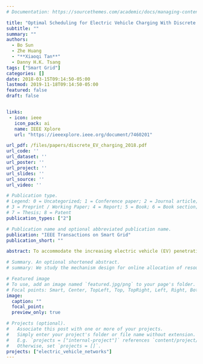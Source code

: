 ```yaml
---
# Documentation: https://sourcethemes.com/academic/docs/managing-content/

title: "Optimal Scheduling for Electric Vehicle Charging With Discrete Charging Levels in Distribution Grid"
subtitle: ""
summary: ""
authors:
  - Bo Sun
  - Zhe Huang
  - "**Xiaoqi Tan**"
  - Danny H.K. Tsang
tags: ["Smart Grid"]
categories: []
date: 2018-03-15T09:14:50-05:00
lastmod: 2019-11-18T09:14:50-05:00
featured: false
draft: false


links:
 - icon: ieee
   icon_pack: ai
   name: IEEE Xplore
   url: "https://ieeexplore.ieee.org/document/7460201"

url_pdf: /files/papers/discrete_EV_charging_2018.pdf
url_code: ''
url_dataset: ''
url_poster: ''
url_project: ''
url_slides: ''
url_source: ''
url_video: ''

# Publication type.
# Legend: 0 = Uncategorized; 1 = Conference paper; 2 = Journal article;
# 3 = Preprint / Working Paper; 4 = Report; 5 = Book; 6 = Book section;
# 7 = Thesis; 8 = Patent
publication_types: ["2"]

# Publication name and optional abbreviated publication name.
publication: "IEEE Transactions on Smart Grid"
publication_short: ""

abstract: To accommodate the increasing electric vehicle (EV) penetration in distribution grid, coordinated EV charging has been extensively studied in the literature. However, most of the existing works optimistically consider the EV charging rate as a continuous variable and implicitly ignore the capacity limitation in distribution transformers, which both have great impact on the efficiency and stability of practical grid operation. Towards a more realistic setting, this paper formulates the EV coordinated discrete charging problem as two successive binary programs. The first one is designed to achieve a desired aggregate load profile (e.g., valley-filling profile) at the distribution grid level while taking into account the capacity constraints of distribution transformers. Leveraging the properties of separable convex function and total unimodularity, the problem is transformed into an equivalent linear program, which can be solved efficiently and optimally. The second problem aims to minimize the total number of on-off switchings of all the EVs' charging profiles while preserving the optimality of the former problem. We prove the second problem is NP-hard and propose a heuristic algorithm to approximately achieve our target in an iterative manner. Case studies confirm the validity of our proposed scheduling methods and indicate our algorithm's potential for real-time implementations.

# Summary. An optional shortened abstract.
# summary: We study the mechanism design for online allocation of resources. A single supplier who allocates capacity-limited resources (e.g., computing cycles, network bandwidth, energy, etc. ) to requests that arrive in a sequential and arbitrary manner.

# Featured image
# To use, add an image named `featured.jpg/png` to your page's folder.
# Focal points: Smart, Center, TopLeft, Top, TopRight, Left, Right, BottomLeft, Bottom, BottomRight.
image:
  caption: ""
  focal_point:
  preview_only: true

# Projects (optional).
#   Associate this post with one or more of your projects.
#   Simply enter your project's folder or file name without extension.
#   E.g. `projects = ["internal-project"]` references `content/project/deep-learning/index.md`.
#   Otherwise, set `projects = []`.
projects: ["electric_vehicle_networks"]
---
```

